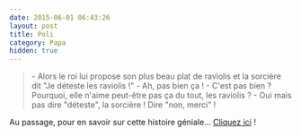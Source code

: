 ```yaml
---
date: 2015-06-01 06:43:26
layout: post
title: Poli
category: Papa
hidden: true
---
```


> \- Alors le roi lui propose son plus beau plat de raviolis et la sorcière dit "Je déteste les raviolis !"
> \- Ah, pas bien ça !
> \- C'est pas bien ? Pourquoi, elle n'aime peut-être pas ça du tout, les raviolis ?
> \- Oui mais pas dire "déteste", la sorcière ! Dire "non, merci" !

Au passage, pour en savoir sur cette histoire géniale... [Cliquez ici](https://youtu.be/7LSQWUTPb0Y) !
